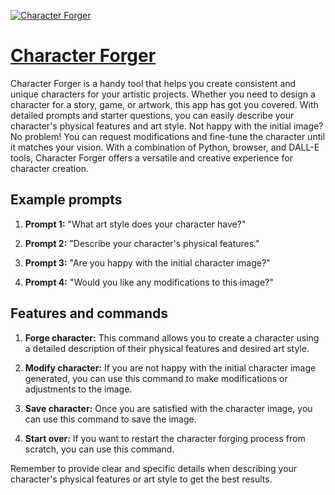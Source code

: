 [![Character Forger](https://files.oaiusercontent.com/file-h8kF59vCP2V2AVh9U239eBo0?se=2123-10-17T05%3A35%3A47Z&sp=r&sv=2021-08-06&sr=b&rscc=max-age%3D31536000%2C%20immutable&rscd=attachment%3B%20filename%3D33196ec7-41c5-46dd-b668-603d239f7a4d.png&sig=wPpXg1orf/nnH%2BQlS%2BavpBX3xyRTU1N/7ec3UPrTqVw%3D)](https://chat.openai.com/g/g-waDWNw2J3-character-forger)

# [Character Forger](https://chat.openai.com/g/g-waDWNw2J3-character-forger)

Character Forger is a handy tool that helps you create consistent and unique characters for your artistic projects. Whether you need to design a character for a story, game, or artwork, this app has got you covered. With detailed prompts and starter questions, you can easily describe your character's physical features and art style. Not happy with the initial image? No problem! You can request modifications and fine-tune the character until it matches your vision. With a combination of Python, browser, and DALL-E tools, Character Forger offers a versatile and creative experience for character creation.

## Example prompts

1. **Prompt 1:** "What art style does your character have?"

2. **Prompt 2:** "Describe your character's physical features."

3. **Prompt 3:** "Are you happy with the initial character image?"

4. **Prompt 4:** "Would you like any modifications to this image?"

## Features and commands

1. **Forge character:** This command allows you to create a character using a detailed description of their physical features and desired art style.

2. **Modify character:** If you are not happy with the initial character image generated, you can use this command to make modifications or adjustments to the image.

3. **Save character:** Once you are satisfied with the character image, you can use this command to save the image.

4. **Start over:** If you want to restart the character forging process from scratch, you can use this command.

Remember to provide clear and specific details when describing your character's physical features or art style to get the best results.